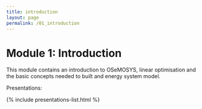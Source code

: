 ```yaml
---
title: introduction
layout: page
permalink: /01_introduction
---
```


# Module 1: Introduction

This module contains an introduction to OSeMOSYS, linear optimisation and the basic concepts needed to built and energy system model.

Presentations:

{% include presentations-list.html %}
